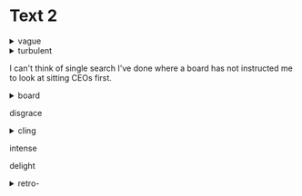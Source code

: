 # Text 2
<details>
<summary>vague</summary>

    vague excuses

</details>

<details>
<summary>turbulent</summary>

    A turbulent business environment

</details>

I can't think of single search I've done where a board has not instructed me to look at sitting CEOs first.

<details>
<summary>board</summary>

    董事会

</details>

disgrace

<details>
<summary>cling</summary>

    top performers used to cling to their posts

</details>

intense

delight

<details>
<summary>retro-</summary>

  - retrospect
  happiness in retrospect

</details>

